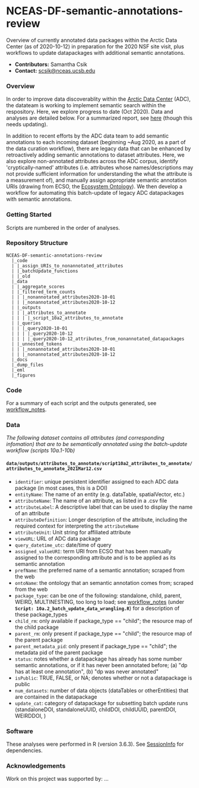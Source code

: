 # NCEAS-DF-semantic-annotations-review

Overview of currently annotated data packages within the Arctic Data Center (as of 2020-10-12) in preparation for the 2020 NSF site visit, plus workflows to update datapackages with additional semantic annotations.

* **Contributors:** Samantha Csik
* **Contact:** scsik@nceas.ucsb.edu

### Overview

In order to improve data discoverablity within the [Arctic Data Center](https://arcticdata.io/) (ADC), the datateam is working to implement semantic search within the respository. Here, we explore progress to date (Oct 2020). Data and analyses are detailed below. For a summarized report, see [here](https://samanthacsik.github.io/NCEAS-DF-semantic-annotations-review/) (though this needs updating).

In addition to recent efforts by the ADC data team to add semantic annotations to each incoming dataset (beginning ~Aug 2020, as a part of the data curation workflow), there are legacy data that can be enhanced by retroactively adding semantic annotations to dataset attributes. Here, we also explore non-annotated attributes across the ADC corpus, identify 'cryptically-named' attributes (i.e. attributes whose names/descriptions may not provide sufficient information for understanding the what the attribute is a measurement of), and manually assign appropriate semantic annotation URIs (drawing from ECSO, the [Ecosystem Ontology](http://bioportal.bioontology.org/ontologies/ECSO/?p=summary)). We then develop a workflow for automating this batch-update of legacy ADC datapackages with semantic annotations.

### Getting Started

Scripts are numbered in the order of analyses. 

### Repository Structure

```
NCEAS-DF-semantic-annotations-review
  |_code
  | |_assign_URIs_to_nonannotated_attributes
  | |_batchUpdate_functions
  | |_old
  |_data
  | |_aggregate_scores
  | |_filtered_term_counts
  | | |_nonannotated_attributes2020-10-01
  | | |_nonannotated_attributes2020-10-12
  | |_outputs
  | | |_attributes_to_annotate
  | | | |_script_10a2_attributes_to_annotate
  | |_queries
  | | |_query2020-10-01
  | | | |_query2020-10-12
  | | | |_query2020-10-12_attributes_from_nonannotated_datapackages
  | |_unnested_tokens
  | | |_nonannotated_attributes2020-10-01
  | | |_nonannotated_attributes2020-10-12
  |_docs
  |_dump_files
  |_eml
  |_figures
```

### Code

For a summary of each script and the outputs generated, see [workflow_notes](https://github.com/samanthacsik/NCEAS-DF-semantic-annotations-review/blob/main/workflow_notes).

### Data

*The following dataset contains all attributes (and corresponding infomation) that are to be semantically annotated using the batch-update workflow (scripts 10a.1-10b)*

#### `data/outputs/attributes_to_annotate/script10a2_attributes_to_annotate/attributes_to_annotate_2021Mar12.csv` 
* `identifier`: unique persistent identifier assigned to each ADC data package (in most cases, this is a DOI)
* `entityName`: The name of an entity (e.g. dataTable, spatialVector, etc.)
* `attributeName`: The name of an attribute, as listed in a .csv file
* `attributeLabel`: A descriptive label that can be used to display the name of an attribute
* `attributeDefinition`: Longer description of the attribute, including the required context for interpreting the `attributeName`
* `attributeUnit`: Unit string for affiliated attribute
* `viewURL`: URL of ADC data package
* `query_datetime_utc`: date/time of query
* `assigned_valueURI`: term URI from ECSO that has been manually assigned to the corresponding attribute and is to be applied as its semantic annotation
* `prefName`: the preferred name of a semantic annotation; scraped from the web
* `ontoName`: the ontology that an semantic annotation comes from; scraped from the web
* `package_type`: can be one of the following: standalone, child, parent, WEIRD, MULTINESTING, too long to load; see [workflow_notes](https://github.com/samanthacsik/NCEAS-DF-semantic-annotations-review/blob/main/workflow_notes) (under **`Script: 10a.2_batch_update_data_wrangling.R`**) for a description of these package_types
* `child_rm`: only available if package_type == "child"; the resource map of the child package
* `parent_rm`: only present if package_type == "child"; the resource map of the parent package
* `parent_metadata_pid`: only present if package_type == "child"; the metadata pid of the parent package
* `status`: notes whether a datapackage has already has some number semantic annotations, or if it has never been annotated before; (a) "dp has at least one annotation", (b) "dp was never annotated"
* `isPublic`: TRUE, FALSE, or NA; denotes whether or not a datapackage is public
* `num_datasets`: number of data objects (dataTables or otherEntities) that are contained in the datapackage
* `update_cat`: category of datapackage for subsetting batch update runs (standaloneDOI, standaloneUUID, childDOI, childUUID, parentDOI, WEIRDDOI, )

### Software

These analyses were performed in R (version 3.6.3). See [SessionInfo](https://github.com/samanthacsik/NCEAS-DF-semantic-annotations-review/blob/main/SessionInfo) for dependencies.

### Acknowledgements

Work on this project was supported by: ...
